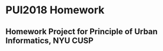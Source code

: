 PUI2018 Homework
================
Homework Project for Principle of Urban Informatics, NYU CUSP
------------------------------------------------------------------------
